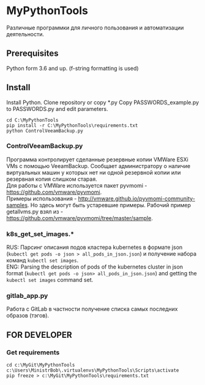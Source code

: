 # MyPythonTools
Различные программки для личного пользования и автоматизации деятельности.

## Prerequisites
Python form 3.6 and up.  (f-string formatting is used)

## Install
Install Python.
Clone repository or copy *.py
Copy PASSWORDS_example.py to PASSWORDS.py and edit parameters.
```
cd C:\MyPythonTools
pip install -r C:\MyPythonTools\requirements.txt
python ControlVeeamBackup.py
```

### ControlVeeamBackup.py
Программа контролирует сделанные резервные копии VMWare ESXi VMs c помощью VeeamBackup. Сообщает администратору о наличие виртуальных машин у которых нет ни одной резервной копии или резервная копия слишком старая.  
Для работы с VMWare используется пакет pyvmomi - https://github.com/vmware/pyvmomi.  
Примеры использования - http://vmware.github.io/pyvmomi-community-samples. Но здесь могут быть устаревшие примеры.
Рабочий пример getallvms.py взял из - https://github.com/vmware/pyvmomi/tree/master/sample.  

### k8s_get_set_images.*
RUS: Парсинг описания подов кластера kubernetes в формате json (`kubectl get pods -o json > all_pods_in_json.json`) и получение набора команд `kubectl set images`.  
ENG: Parsing the description of pods of the kubernetes cluster in json format (`kubectl get pods -o json> all_pods_in_json.json`) and getting the `kubectl set images` command set.  

### gitlab_app.py
Работа с GitLab в частности получение списка самых последних образов (тэгов).  

## FOR DEVELOPER
### Get requirements
```
cd c:\MyGit\MyPythonTools
c:\Users\MinistrBob\.virtualenvs\MyPythonTools\Scripts\activate
pip freeze > c:\MyGit\MyPythonTools\requirements.txt
```
